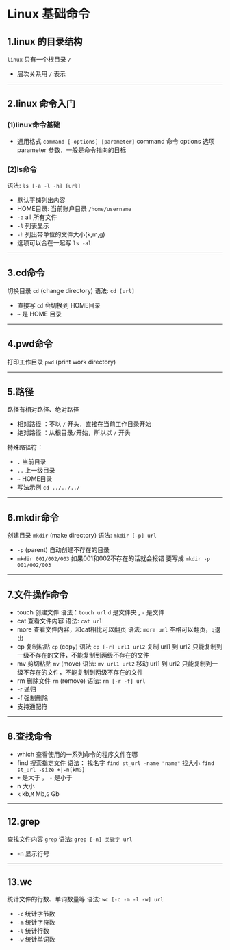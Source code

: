 # Linux 基础命令

## 1.linux 的目录结构

`linux` 只有一个根目录 `/`
+ 层次关系用 `/` 表示

***

## 2.linux 命令入门

### (1)linux命令基础
+ 通用格式 `command [-options] [parameter]`
command 命令
options 选项
parameter 参数，一般是命令指向的目标

### (2)ls命令

语法: `ls [-a -l -h] [url]`
+ 默认平铺列出内容
+ HOME目录: 当前账户目录 `/home/username`
+ `-a` all 所有文件
+ `-l` 列表显示
+ `-h` 列出带单位的文件大小(k,m,g)
+ 选项可以合在一起写 `ls -al`

***

## 3.cd命令

切换目录 `cd` (change directory)
语法: `cd [url]`
+ 直接写 `cd` 会切换到 HOME目录
+ `~` 是 HOME 目录

***

## 4.pwd命令

打印工作目录 `pwd` (print work directory)

***

## 5.路径
路径有相对路径、绝对路径
+ 相对路径 ：不以 `/` 开头，直接在当前工作目录开始
+ 绝对路径 ：从根目录`/`开始，所以以 `/` 开头

特殊路径符：
+ `.` 当前目录
+ `..` 上一级目录
+ `~` HOME目录
+ 写法示例 `cd ../../../`

***

## 6.mkdir命令
创建目录 `mkdir` (make directory)
语法: `mkdir [-p] url`
+ `-p` (parent) 自动创建不存在的目录
+ `mkdir 001/002/003` 如果001和002不存在的话就会报错
  要写成 `mkdir -p 001/002/003`

***

## 7.文件操作命令
+ touch
创建文件
语法：`touch url`
`d` 是文件夹 , `-` 是文件
+ cat
查看文件内容
语法: `cat url`
+ more
查看文件内容，和cat相比可以翻页
语法: `more url`
空格可以翻页，`q`退出
+ cp
复制粘贴 `cp` (copy)
语法 `cp [-r] url1 url2`
复制 url1 到 url2
只能复制到一级不存在的文件，不能复制到两级不存在的文件
+ mv
剪切粘贴 `mv` (move)
语法: `mv url1 url2`
移动 url1 到 url2
只能复制到一级不存在的文件，不能复制到两级不存在的文件
+ rm 
删除文件 `rm` (remove)
语法: `rm [-r -f] url`
+ -r 递归
+ -f 强制删除
+ 支持通配符

***

## 8.查找命令
+ which
查看使用的一系列命令的程序文件在哪
+ find 
搜索指定文件
语法：
找名字
`find st_url -name "name"`
找大小
`find st_url -size +|-n[kMG]`
+ `+` 是大于 ， `-` 是小于
+ n 大小
+ `k` kb,`M` Mb,`G` Gb

***

## 12.grep
查找文件内容 `grep`
语法: `grep [-n] 关键字 url`
+ -n 显示行号

***

## 13.wc
统计文件的行数、单词数量等
语法: `wc [-c -m -l -w] url`
+ `-c` 统计字节数
+ `-m` 统计字符数
+ `-l` 统计行数
+ `-w` 统计单词数


